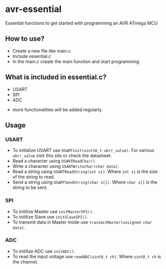 # avr-essential
Essential functions to get started with programming an AVR ATmega MCU

## How to use?
- Create a new file like main.c
- Include essential.c
- In the main.c create the main function and start programming

## What is included in essential.c?
- USART
- SPI
- ADC
* more functionalities will be added regularly.

## Usage
### USART
- To initialize USART use `USARTinit(uint16_t ubrr_value)`. For various `ubrr_value` visit this site or check the datasheet.
- Read a character using `USARTReadChar()`.
- Write a character using `USARTWriteChar(char data)`.
- Read a string using `USARTReadString(int si)`. Where `int si` is the size of the string to read.
- Send a string using `USARTSendString(char s[])`. Where `char s[]` is the string to be sent. 
### SPI
- To initilize Master use `initMasterSPI()`.
- To initilize Slave use `initSlaveSPI()`.
- To transmit data in Master mode use `transmitMaster(unsigned char data)`.
### ADC
- To initilize ADC use `initADC()`.
- To read the input voltage use `readADC(uint8_t ch)`. Where `uint8_t ch` is the channel.
